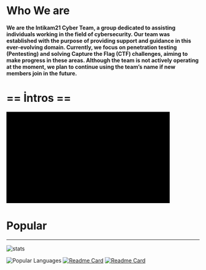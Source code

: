 # Who We are
**We are the Intikam21 Cyber Team, a group dedicated to assisting individuals working in the field of cybersecurity. Our team was established with the purpose of providing support and guidance in this ever-evolving domain.
Currently, we focus on penetration testing (Pentesting) and solving Capture the Flag (CTF) challenges, aiming to make progress in these areas. Although the team is not actively operating at the moment, we plan to continue using the team’s name if new members join in the future.**

# == İntros ==
![intro](https://github.com/Intikam21kurucu/intmages/blob/main/lv_0_20250104174243.gif)

# **Popular**
--------
![stats](https://github-readme-stats.vercel.app/api?username=Intikam21kurucu&show_icons=true&theme=radical)

![Popular Languages](https://github-readme-stats.vercel.app/api/top-langs/?username=Intikam21kurucu&layout=compact)
[![Readme Card](https://github-readme-stats.vercel.app/api/pin/?username=Intikam21kurucu&repo=intframework-termux)](https://github.com/Intikam21kurucu/intframework-termux)
[![Readme Card](https://github-readme-stats.vercel.app/api/pin/?username=Intikam21kurucu&repo=Sylph-intframework)](https://github.com/Intikam21kurucu/Sylph-intframework)